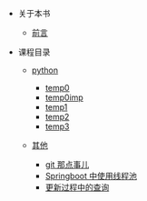 - 关于本书

  - [前言](README.md)

- 课程目录

  - [python](temp/python/readme.md)

    - [temp0](temp/python/temp0.md)
    - [temp0imp](temp/python/temp0imp.md)
    - [temp1](temp/python/temp1.md)
    - [temp2](temp/python/temp2.md)
    - [temp3](temp/python/temp3.md)

  - [其他](temp/其他/readme.md)
    - [git 那点事儿](temp/其他/git那点事儿/git那点事儿.md)
    - [Springboot 中使用线程池](temp/其他/Springboot-多线程/Springboot中使用线程池.md)
    - [更新过程中的查询](temp/其他/更新过程中的查询.md)
